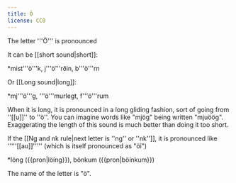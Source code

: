 ```yaml
---
title: Ö
license: CC0
---
```


The letter '''Ö''' is pronounced <Audio src=" 3AF6.mp3" inline/>. It is similar to the English pronunciation of ''b'''i'''rd'' or ''n'''u'''rse''. This is a slightly tricky letter to get right, the following advice applies to most students: Try to make your mouth even more circle-shaped and pronounce the sound more forward in your mouth.

It can be [[short sound|short]]:

*mist'''ö'''k, j'''ö'''rðin, b'''ö'''rn

Or [[Long sound|long]]:

*mj'''ö'''g, '''ö'''murlegt, f'''ö'''rum

When it is long, it is pronounced in a long gliding fashion, sort of going from ''[[u]]'' to ''ö''. You can imagine words like "mjög" being written "mjuöög". Exaggerating the length of this sound is much better than doing it too short.

If the [[Ng and nk rule|next letter is ''ng'' or ''nk'']], it is pronounced like '''''[[au]]''''' (which is itself pronounced as "öí") <Audio src="8aNv.mp3" inline/>:

*löng ({{pron|löíng}}), bönkum ({{pron|böínkum}})

The name of the letter is "ö".

